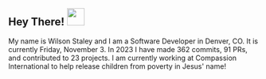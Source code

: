 ## Hey There! <img src="https://media.giphy.com/media/iigp4VDyf5dCLRlGkm/giphy.gif" width="35" height="35" />

My name is Wilson Staley and I am a Software Developer in Denver, CO.  It is currently Friday, November 3. In 2023 I have made 362 commits, 91 PRs, and contributed to 23 projects. I am currently working at Compassion International to help release children from poverty in Jesus' name!
